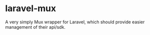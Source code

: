 # laravel-mux
A very simply Mux wrapper for Laravel, which should provide easier management of their api/sdk. 
